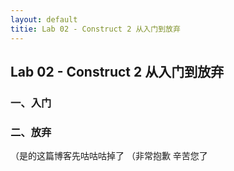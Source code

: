 ```yaml
---
layout: default
titie: Lab 02 - Construct 2 从入门到放弃
---
```


## Lab 02 - Construct 2 从入门到放弃

### 一、入门

### 二、放弃

（是的这篇博客先咕咕咕掉了
（非常抱歉 辛苦您了